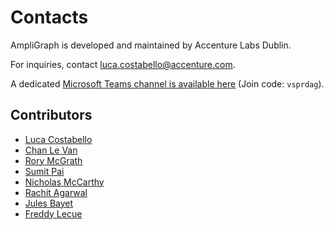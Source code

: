 # Contacts

AmpliGraph is developed and maintained by Accenture Labs Dublin.

For inquiries, contact [luca.costabello@accenture.com](mailto:luca.costabello@accenture.com).

A dedicated [Microsoft Teams channel is available here](https://teams.microsoft.com/l/team/19%3ad909bb60a8254765a11c18b1645c27ed%40thread.skype/conversations?groupId=8caaa2f8-27a2-4a01-9bfa-07f60f0527ba&tenantId=e0793d39-0939-496d-b129-198edd916feb)
(Join code: `vsprdag`).

## Contributors

+ [Luca Costabello](mailto:luca.costabello@accenture.com)
+ [Chan Le Van](mailto:chan.v.le.van@accenture.com)
+ [Rory McGrath](mailto:rory.m.mcgrath@accenture.com)
+ [Sumit Pai](mailto:sumit.pai@accenture.com)
+ [Nicholas McCarthy](mailto:nicholas.mccarthy@accenture.com)
+ [Rachit Agarwal](mailto:rachit.r.agarwal@accenture.com)
+ [Jules Bayet](mailto:jules.bayet@polytechnique.edu)
+ [Freddy Lecue](mailto:freddy.lecue@accenture.com)



